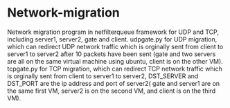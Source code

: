 # Network-migration
Network migration program in netfilterqueue framework for UDP and TCP, including server1, server2, gate and client. 
 udpgate.py for UDP migration, which can redirect UDP network traffic which is orginally sent from client to server1 to server2 after 10 packets have been sent (gate and two servers are all on the same virtual machine using ubuntu, client is on the other VM).
 tcpgate.py for TCP migration,  which can redirect TCP network traffic which is orginally sent from client to server1 to server2, DST_SERVER and DST_PORT are the ip address and port of server2( gate and server1 are on the same first VM, server2 is on the second VM, and client is on the third VM).
